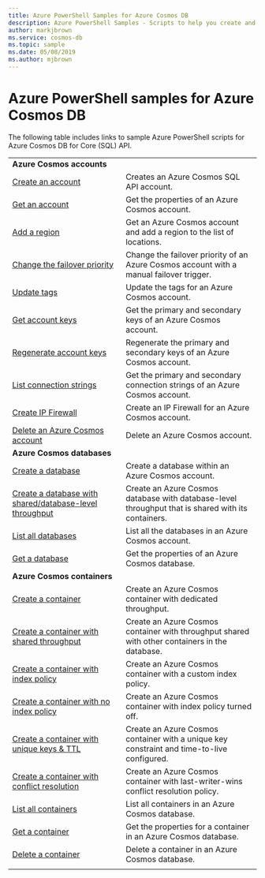 ```yaml
---
title: Azure PowerShell Samples for Azure Cosmos DB
description: Azure PowerShell Samples - Scripts to help you create and manage Azure Cosmos DB accounts. 
author: markjbrown
ms.service: cosmos-db
ms.topic: sample
ms.date: 05/08/2019
ms.author: mjbrown
---
```


# Azure PowerShell samples for Azure Cosmos DB

The following table includes links to sample Azure PowerShell scripts for Azure Cosmos DB for Core (SQL) API.

| |  |
|---|---|
|**Azure Cosmos accounts**||
|[Create an account](scripts/powershell/sql/ps-account-create.md?toc=%2fpowershell%2fmodule%2ftoc.json)| Creates an Azure Cosmos SQL API account. |
|[Get an account](scripts/powershell/sql/ps-account-get.md?toc=%2fpowershell%2fmodule%2ftoc.json)| Get the properties of an Azure Cosmos account. |
|[Add a region](scripts/powershell/sql/ps-account-update.md?toc=%2fpowershell%2fmodule%2ftoc.json)| Get an Azure Cosmos account and add a region to the list of locations. |
|[Change the failover priority](scripts/powershell/sql/ps-account-failover-priority-update.md?toc=%2fpowershell%2fmodule%2ftoc.json)| Change the failover priority of an Azure Cosmos account with a manual failover trigger. |
|[Update tags](scripts/powershell/sql/ps-account-tags-update.md?toc=%2fpowershell%2fmodule%2ftoc.json)| Update the tags for an Azure Cosmos account. |
|[Get account keys](scripts/powershell/sql/ps-account-key-get.md?toc=%2fpowershell%2fmodule%2ftoc.json)| Get the primary and secondary keys of an Azure Cosmos account. |
|[Regenerate account keys](scripts/powershell/sql/ps-account-key-regenerate.md?toc=%2fpowershell%2fmodule%2ftoc.json)| Regenerate the primary and secondary keys of an Azure Cosmos account. |
|[List connection strings](scripts/powershell/sql/ps-account-connection-string-get.md?toc=%2fpowershell%2fmodule%2ftoc.json)| Get the primary and secondary connection strings of an Azure Cosmos account. |
|[Create IP Firewall](scripts/powershell/sql/ps-account-firewall-create.md?toc=%2fpowershell%2fmodule%2ftoc.json)| Create an IP Firewall for an Azure Cosmos account. |
|[Delete an Azure Cosmos account](scripts/powershell/sql/ps-account-delete.md?toc=%2fpowershell%2fmodule%2ftoc.json)| Delete an Azure Cosmos account. |
|**Azure Cosmos databases**||
| [Create a database](scripts/powershell/sql/ps-database-create.md?toc=%2fpowershell%2fmodule%2ftoc.json) | Create a database within an Azure Cosmos account.|
| [Create a database with shared/database-level throughput](scripts/powershell/sql/ps-database-create-shared.md?toc=%2fpowershell%2fmodule%2ftoc.json) | Create an Azure Cosmos database with database-level throughput that is shared with its containers.|
| [List all databases](scripts/powershell/sql/ps-database-list.md?toc=%2fpowershell%2fmodule%2ftoc.json) | List all the databases in an Azure Cosmos account.|
| [Get a database](scripts/powershell/sql/ps-database-get.md?toc=%2fpowershell%2fmodule%2ftoc.json) | Get the properties of an Azure Cosmos database.|
|**Azure Cosmos containers**||
| [Create a container](scripts/powershell/sql/ps-container-create.md?toc=%2fpowershell%2fmodule%2ftoc.json) | Create an Azure Cosmos container with dedicated throughput.|
| [Create a container with shared throughput](scripts/powershell/sql/ps-container-create-shared.md?toc=%2fpowershell%2fmodule%2ftoc.json) | Create an Azure Cosmos container with throughput shared with other containers in the database.|
| [Create a container with index policy](scripts/powershell/sql/ps-container-create-index-custom.md?toc=%2fpowershell%2fmodule%2ftoc.json) | Create an Azure Cosmos container with a custom index policy.|
| [Create a container with no index policy](scripts/powershell/sql/ps-container-create-index-none.md?toc=%2fpowershell%2fmodule%2ftoc.json) | Create an Azure Cosmos container with index policy turned off.|
| [Create a container with unique keys & TTL](scripts/powershell/sql/ps-container-create-unique-key-ttl.md?toc=%2fpowershell%2fmodule%2ftoc.json) | Create an Azure Cosmos container with a unique key constraint and time-to-live configured.|
| [Create a container with conflict resolution](scripts/powershell/sql/ps-container-create-conflict-policy.md?toc=%2fpowershell%2fmodule%2ftoc.json) | Create an Azure Cosmos container with last-writer-wins conflict resolution policy.|
| [List all containers](scripts/powershell/sql/ps-container-list.md?toc=%2fpowershell%2fmodule%2ftoc.json) | List all containers in an Azure Cosmos database.|
| [Get a container](scripts/powershell/sql/ps-container-get.md?toc=%2fpowershell%2fmodule%2ftoc.json) | Get the properties for a container in an Azure Cosmos database.|
| [Delete a container](scripts/powershell/sql/ps-container-delete.md?toc=%2fpowershell%2fmodule%2ftoc.json) | Delete a container in an Azure Cosmos database.|
|||